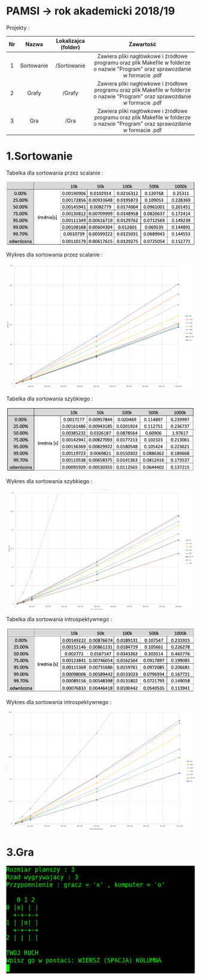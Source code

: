 # PAMSI -> rok akademicki 2018/19 

Projekty :

|  Nr | Nazwa | Lokalizajca (folder) | Zawartość |
| :------------: | :------------: | :------------: | :------------: |
| 1  | Sortowanie  | /Sortowanie | Zawiera pliki nagłówkowe i źródłowe programu oraz plik Makefile w folderze o nazwie "Program" oraz sprawozdanie w formacie .pdf  |
| 2  | Grafy  | /Grafy | Zawiera pliki nagłówkowe i źródłowe programu oraz plik Makefile w folderze o nazwie "Program" oraz sprawozdanie w formacie .pdf  |
| 3  | Gra  | /Gra | Zawiera pliki nagłówkowe i źródłowe programu oraz plik Makefile w folderze o nazwie "Program" oraz sprawozdanie w formacie .pdf  |

# 1.Sortowanie 

Tabelka dla sortowania przez scalanie :

![Zdjęcie projektu ](readme_photos/przez_scalanie_tabelka.png "fig:") 

Wykres dla sortowania przez scalanie :

![Zdjęcie projektu ](readme_photos/przez_scalanie_wykres.png "fig:") 

Tabelka dla sortowania szybkiego :

![Zdjęcie projektu ](readme_photos/sortowanie_szybkie_tabelka.png "fig:") 

Wykres dla sortowania szybkiego :

![Zdjęcie projektu ](readme_photos/sortowanie_szybkie_wykres.png "fig:") 

Tabelka dla sortowania introspektywnego :

![Zdjęcie projektu ](readme_photos/sortowanie_introspektywne_tabelka.png "fig:") 

Wykres dla sortowania introspektywnego :

![Zdjęcie projektu ](readme_photos/sortowanie_introspektywne_wykres.png "fig:") 


# 3.Gra 

![Zdjęcie projektu ](readme_photos/gra.png "fig:") 
